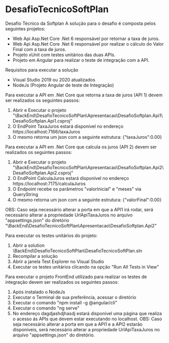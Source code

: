 # DesafioTecnicoSoftPlan
Desafio Técnico da Softplan 
A solução para o desafio é composta pelos seguintes projetos:
- Web Api Asp.Net Core .Net 6 responsável por retornar a taxa de juros.
- Web Api Asp.Net Core .Net 6 responsável por realizar o cálculo do Valor Final com a taxa de juros.
- Projeto xUnit com testes unitários das duas APIs.
- Projeto em Angular para realizar o teste de integração com a API.


Requisitos para executar a solução
- Visual Studio 2019 ou 2020 atualizados
- NodeJs (Projeto Angular de teste de Integração)


Para executar a API em .Net Core que retorna a taxa de juros (API 1) devem ser realizados os seguintes passos:
1) Abrir e Executar o projeto "\BackEnd\DesafioTecnicoSoftPlan\Apresentacao\DesafioSoftplan.Api1\DesafioSoftplan.Api1.csproj"
2) O EndPoint TaxaJuros estará disponível no endereço https://localhost:7166/taxaJuros
3) O mesmo retorna um json com a seguinte estrutura: 
	{"taxaJuros":0.00}

Para executar a API em .Net Core que calcula os juros (API 2) devem ser realizados os seguintes passos:
1) Abrir e Executar o projeto "\BackEnd\DesafioTecnicoSoftPlan\Apresentacao\DesafioSoftplan.Api2\DesafioSoftplan.Api2.csproj"
2) O EndPoint CalculaJuros estará disponível no endereço https://localhost:7175/calculaJuros
3) O Endpoint recebe os parâmetros "valorInicial" e "meses" via QueryString
4) O mesmo retorna um json com a seguinte estrutura: 
	{"valorFinal":0.00}

OBS: Caso seja necessário alterar a porta em que a API1 irá rodar, será necessário alterar a propriedade UrlApiTaxaJuros no arquivo "appsettings.json" do diretório "\BackEnd\DesafioTecnicoSoftPlan\Apresentacao\DesafioSoftplan.Api2" 

Para executar os testes unitários do projeto:
1) Abrir a solution \BackEnd\DesafioTecnicoSoftPlan\DesafioTecnicoSoftPlan.sln
2) Recompilar a solução
3) Abrir a janela Test Explorer no Visual Studio
4) Executar os testes unitários clicando na opção "Run All Tests in View"


Para executar o projeto FrontEnd utilizado para realizar os testes de integração devem ser realizados os seguintes passos:
1) Após instalado o NodeJs
2) Executar o Terminal de sua preferência, acessar o diretório 
3) Executar o comando "npm install -g @angular/cli"
4) Executar o comando "ng serve"
5) No endereço dagdjashdjhasdj estará disponível uma página que realiza o acesso ás APIs que devem estar executando no localhost.
OBS: Caso seja necessário alterar a porta em que a API1 e a API2 estarão disponíveis, será necessário alterar a propriedade UrlApiTaxaJuros no arquivo "appsettings.json" do diretório.
